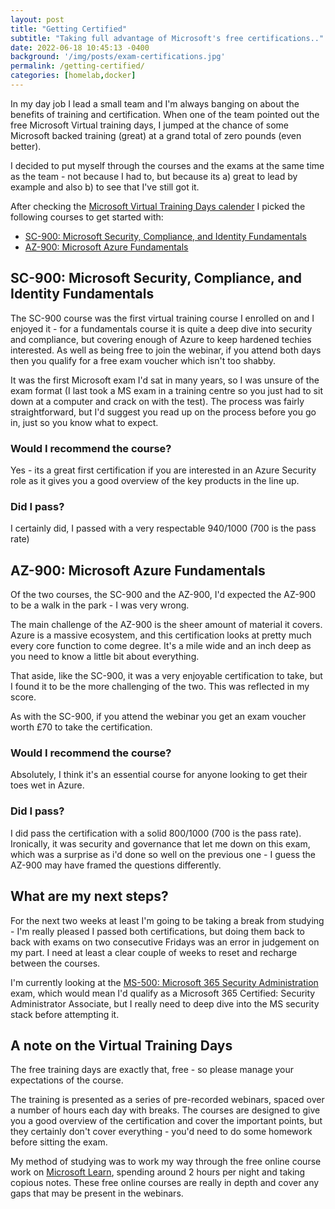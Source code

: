 ```yaml
---
layout: post
title: "Getting Certified"
subtitle: "Taking full advantage of Microsoft's free certifications.."
date: 2022-06-18 10:45:13 -0400
background: '/img/posts/exam-certifications.jpg'
permalink: /getting-certified/
categories: [homelab,docker]
---
```


In my day job I lead a small team and I'm always banging on about the benefits of training and certification. When one of the team pointed out the free Microsoft Virtual training days, I jumped at the chance of some Microsoft backed training (great) at a grand total of zero pounds (even better).

I decided to put myself through the courses and the exams at the same time as the team - not because I had to, but because its a) great to lead by example and also b) to see that I've still got it.

After checking the [Microsoft Virtual Training Days calender](https://www.microsoft.com/en-gb/events/training-days/) I picked the following courses to get started with:

* [SC-900: Microsoft Security, Compliance, and Identity Fundamentals](https://docs.microsoft.com/en-us/learn/certifications/exams/sc-900)
* [AZ-900: Microsoft Azure Fundamentals](https://docs.microsoft.com/en-us/learn/certifications/exams/az-900)

## SC-900: Microsoft Security, Compliance, and Identity Fundamentals

The SC-900 course was the first virtual training course I enrolled on and I enjoyed it - for a fundamentals course it is quite a deep dive into security and compliance, but covering enough of Azure to keep hardened techies interested. As well as being free to join the webinar, if you attend both days then you qualify for a free exam voucher which isn't too shabby.

It was the first Microsoft exam I'd sat in many years, so I was unsure of the exam format (I last took a MS exam in a training centre so you just had to sit down at a computer and crack on with the test). The process was fairly straightforward, but I'd suggest you read up on the process before you go in, just so you know what to expect.

### Would I recommend the course? 

Yes - its a great first certification if you are interested in an Azure Security role as it gives you a good overview of the key products in the line up.

### Did I pass?

I certainly did, I passed with a very respectable 940/1000 (700 is the pass rate)

## AZ-900: Microsoft Azure Fundamentals

Of the two courses, the SC-900 and the AZ-900, I'd expected the AZ-900 to be a walk in the park - I was very wrong.

The main challenge of the AZ-900 is the sheer amount of material it covers. Azure is a massive ecosystem, and this certification looks at pretty much every core function to come degree. It's a mile wide and an inch deep as you need to know a little bit about everything. 

That aside, like the SC-900, it was a very enjoyable certification to take, but I found it to be the more challenging of the two. This was reflected in my score.

 As with the SC-900, if you attend the webinar you get an exam voucher worth £70 to take the certification.

### Would I recommend the course? 

Absolutely, I think it's an essential course for anyone looking to get their toes wet in Azure.

### Did I pass?

I did pass the certification with a solid 800/1000 (700 is the pass rate). Ironically, it was security and governance that let me down on this exam, which was a surprise as i'd done so well on the previous one - I guess the AZ-900 may have framed the questions differently.

## What are my next steps?

For the next two weeks at least I'm going to be taking a break from studying - I'm really pleased I passed both certifications, but doing them back to back with exams on two consecutive Fridays was an error in judgement on my part. I need at least a clear couple of weeks to reset and recharge between the courses.

I'm currently looking at the [MS-500: Microsoft 365 Security Administration](https://docs.microsoft.com/en-us/learn/certifications/exams/ms-500) exam, which would mean I'd qualify as a Microsoft 365 Certified: Security Administrator Associate, but I really need to deep dive into the MS security stack before attempting it.

##  A note on the Virtual Training Days

The free training days are exactly that, free - so please manage your expectations of the course. 

The training is presented as a series of pre-recorded webinars, spaced over a number of hours each day with breaks. The courses are designed to give you a good overview of the certification and cover the important points, but they certainly don't cover everything - you'd need to do some homework before sitting the exam.

My method of studying was to work my way through the free online course work on [Microsoft Learn](https://docs.microsoft.com/en-gb/learn/), spending around 2 hours per night and taking copious notes. These free online courses are really in depth and cover any gaps that may be present in the webinars.
